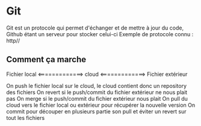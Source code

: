 # Git

Git est un protocole qui permet d'échanger et de mettre à jour du code, Github étant un serveur pour stocker celui-ci
Exemple de protocole connu : http//

## Comment ça marche

Fichier local <=============> cloud <=============> Fichier extérieur

On push le fichier local sur le cloud, le cloud contient donc un repository des fichiers
On revert si le push/commit du fichier extérieur ne nous plait pas
On merge si le push/commit du fichier extérieur nous plait
On pull du cloud vers le fichier local ou extérieur pour récupérer la nouvelle version
On commit pour découper en plusieurs partie son pull et éviter un revert sur tout les fichiers

